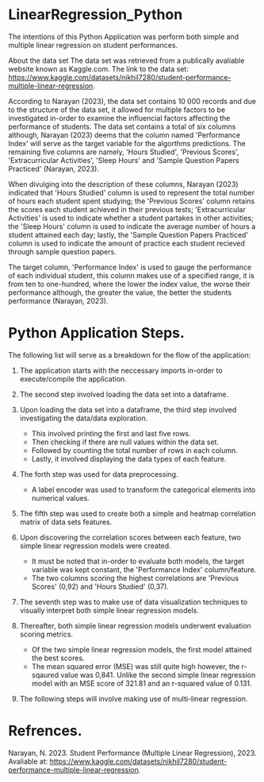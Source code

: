 # LinearRegression_Python
The intentions of this Python Application was perform both simple and multiple linear regression on student performances.

About the data set
The data set was retrieved from a publically avaliable website known as Kaggle.com. 
The link to the data set: https://www.kaggle.com/datasets/nikhil7280/student-performance-multiple-linear-regression.

According to Narayan (2023), the data set contains 10 000 records and due to the structure of the data set, it allowed for multiple factors to be investigated in-order to examine the influencial factors affecting the performance of students. 
The data set contains a total of six columns although, Narayan (2023) deems that the column named 'Performance Index' will serve as the target variable for the algorthms predictions. 
The remaining five columns are namely, 'Hours Studied', 'Previous Scores', 'Extracurricular Activities', 'Sleep Hours' and 'Sample Question Papers Practiced' (Narayan, 2023).

When divulging into the description of these columns, Narayan (2023) indicated that 'Hours Studied' column is used to represent the total number of hours each student spent studying; the 'Previous Scores' column retains the scores each student achieved in their previous tests; 
'Extracurricular Activities' is used to indicate whether a student partakes in other activities; the 'Sleep Hours' column is used to indicate the average number of hours a student attained each day; 
lastly, the 'Sample Question Papers Practiced' column is used to indicate the amount of practice each student recieved through sample question papers. 

The target column, 'Performance Index' is used to gauge the performance of each individual student, this column makes use of a specified range, it is from ten to one-hundred, where the lower the index value, the worse their performance although, 
the greater the value, the better the students performance (Narayan, 2023). 

# Python Application Steps. 
The following list will serve as a breakdown for the flow of the application:

1. The application starts with the neccessary imports in-order to execute/compile the application.
2. The second step involved loading the data set into a dataframe. 
3. Upon loading the data set into a dataframe, the third step involved investigating the data/data exploration.
    - This involved printing the first and last five rows. 
    - Then checking if there are null values within the data set. 
    - Followed by counting the total number of rows in each column. 
    - Lastly, it involved displaying the data types of each feature.

4. The forth step was used for data preprocessing. 
    - A label encoder was used to transform the categorical elements into numerical values. 

5. The fifth step was used to create both a simple and heatmap correlation matrix of data sets features. 

6. Upon discovering the correlation scores between each feature, two simple linear regression models were created. 
    - It must be noted that in-order to evaluate both models, the target variable was kept constant, the 'Performance Index' column/feature.
    - The two columns scoring the highest correlations are 'Previous Scores' (0,92) and 'Hours Studied' (0,37).

7. The seventh step was to make use of data visualization techniques to visually interpret both simple linear regression models. 
8. Thereafter, both simple linear regression models underwent evaluation scoring metrics. 
    - Of the two simple linear regression models, the first model attained the best scores. 
    - The mean squared error (MSE) was still quite high however, the r-sqaured value was 0,841. Unlike the second simple linear regression model with an 
      MSE score of 321.81 and an r-squared value of 0.131. 

9. The following steps will involve making use of multi-linear regression. 

# Refrences.

Narayan, N. 2023. Student Performance (Multiple Linear Regression), 2023. Avaliable at: https://www.kaggle.com/datasets/nikhil7280/student-performance-multiple-linear-regression. 